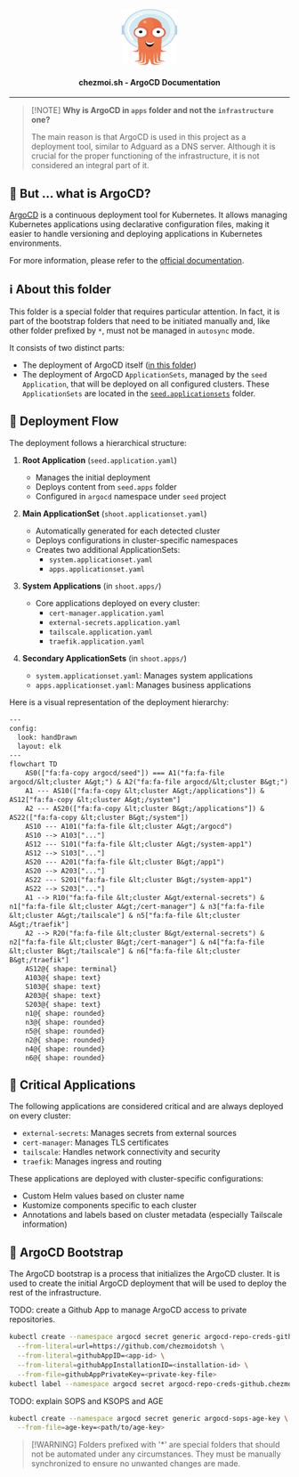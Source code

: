 <!-- markdownlint-disable MD033 -->

<div align="center">
  <img src="../../../../../docs/assets/icons/apps/argo-cd.svg" alt="ArgoCD" width="100" height="100">
</div>

<h4 align="center">chezmoi.sh - ArgoCD Documentation</h4>

***

> \[!NOTE]
> **Why is ArgoCD in `apps` folder and not the `infrastructure` one?**
>
> The main reason is that ArgoCD is used in this project as a deployment tool, similar to Adguard as a DNS server. Although it is crucial for the proper functioning of the infrastructure, it is not considered an integral part of it.

## 🐙 But ... what is ArgoCD?

[ArgoCD](https://argo-cd.readthedocs.io/en/stable/) is a continuous deployment tool for Kubernetes. It allows managing Kubernetes applications using declarative configuration files, making it easier to handle versioning and deploying applications in Kubernetes environments.

For more information, please refer to the [official documentation](https://argo-cd.readthedocs.io/en/stable/).

## ℹ️ About this folder

This folder is a special folder that requires particular attention. In fact, it is part of the bootstrap folders that need to be initiated manually and, like other folder prefixed by `*`, must not be managed in `autosync` mode.

It consists of two distinct parts:

* The deployment of ArgoCD itself ([in this folder](.))
* The deployment of ArgoCD `ApplicationSets`, managed by the `seed` `Application`, that will be deployed on all configured clusters. These `ApplicationSets` are located in the [`seed.applicationsets`](seed.apps) folder.

## 🔄 Deployment Flow

The deployment follows a hierarchical structure:

1. **Root Application** (`seed.application.yaml`)
   * Manages the initial deployment
   * Deploys content from `seed.apps` folder
   * Configured in `argocd` namespace under `seed` project

2. **Main ApplicationSet** (`shoot.applicationset.yaml`)
   * Automatically generated for each detected cluster
   * Deploys configurations in cluster-specific namespaces
   * Creates two additional ApplicationSets:
     * `system.applicationset.yaml`
     * `apps.applicationset.yaml`

3. **System Applications** (in `shoot.apps/`)
   * Core applications deployed on every cluster:
     * `cert-manager.application.yaml`
     * `external-secrets.application.yaml`
     * `tailscale.application.yaml`
     * `traefik.application.yaml`

4. **Secondary ApplicationSets** (in `shoot.apps/`)
   * `system.applicationset.yaml`: Manages system applications
   * `apps.applicationset.yaml`: Manages business applications

Here is a visual representation of the deployment hierarchy:

```mermaid
---
config:
  look: handDrawn
  layout: elk
---
flowchart TD
    AS0(["fa:fa-copy argocd/seed"]) === A1("fa:fa-file argocd/&lt;cluster A&gt;") & A2("fa:fa-file argocd/&lt;cluster B&gt;")
    A1 --- AS10(["fa:fa-copy &lt;cluster A&gt;/applications"]) & AS12["fa:fa-copy &lt;cluster A&gt;/system"]
    A2 --- AS20(["fa:fa-copy &lt;cluster B&gt;/applications"]) & AS22(["fa:fa-copy &lt;cluster B&gt;/system"])
    AS10 --- A101("fa:fa-file &lt;cluster A&gt;/argocd")
    AS10 --> A103["..."]
    AS12 --- S101("fa:fa-file &lt;cluster A&gt;/system-app1")
    AS12 --> S103["..."]
    AS20 --- A201("fa:fa-file &lt;cluster B&gt;/app1")
    AS20 --> A203["..."]
    AS22 --- S201("fa:fa-file &lt;cluster B&gt;/system-app1")
    AS22 --> S203["..."]
    A1 --> R10("fa:fa-file &lt;cluster A&gt/external-secrets") & n1["fa:fa-file &lt;cluster A&gt;/cert-manager"] & n3["fa:fa-file &lt;cluster A&gt;/tailscale"] & n5["fa:fa-file &lt;cluster A&gt;/traefik"]
    A2 --> R20("fa:fa-file &lt;cluster B&gt/external-secrets") & n2["fa:fa-file &lt;cluster B&gt;/cert-manager"] & n4["fa:fa-file &lt;cluster B&gt;/tailscale"] & n6["fa:fa-file &lt;cluster B&gt;/traefik"]
    AS12@{ shape: terminal}
    A103@{ shape: text}
    S103@{ shape: text}
    A203@{ shape: text}
    S203@{ shape: text}
    n1@{ shape: rounded}
    n3@{ shape: rounded}
    n5@{ shape: rounded}
    n2@{ shape: rounded}
    n4@{ shape: rounded}
    n6@{ shape: rounded}
```

## 🔑 Critical Applications

The following applications are considered critical and are always deployed on every cluster:

* `external-secrets`: Manages secrets from external sources
* `cert-manager`: Manages TLS certificates
* `tailscale`: Handles network connectivity and security
* `traefik`: Manages ingress and routing

These applications are deployed with cluster-specific configurations:

* Custom Helm values based on cluster name
* Kustomize components specific to each cluster
* Annotations and labels based on cluster metadata (especially Tailscale information)

## 🚀 ArgoCD Bootstrap

The ArgoCD bootstrap is a process that initializes the ArgoCD cluster. It is used to create the initial ArgoCD deployment that will be used to deploy the rest of the infrastructure.

TODO: create a Github App to manage ArgoCD access to private repositories.

```bash
kubectl create --namespace argocd secret generic argocd-repo-creds-github.chezmoi-sh \
  --from-literal=url=https://github.com/chezmoidotsh \
  --from-literal=githubAppID=<app-id> \
  --from-literal=githubAppInstallationID=<installation-id> \
  --from-file=githubAppPrivateKey=<private-key-file>
kubectl label --namespace argocd secret argocd-repo-creds-github.chezmoi-sh argocd.argoproj.io/secret-type=repo-creds
```

TODO: explain SOPS and KSOPS and AGE

```bash
kubectl create --namespace argocd secret generic argocd-sops-age-key \
  --from-file=age-key=<path/to/age-key>
```

> \[!WARNING]
> Folders prefixed with '\*' are special folders that should not be automated under any circumstances. They must be manually synchronized to ensure no unwanted changes are made.
